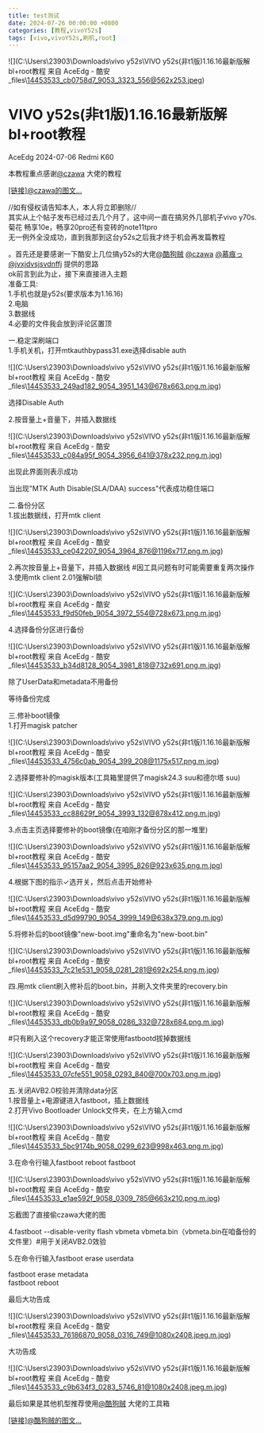 ```yaml
---
title: test测试
date: 2024-07-26 00:00:00 +0800
categories: [教程,vivoY52s]
tags: [vivo,vivoY52s,刷机,root]
---
```

![](C:\Users\23903\Downloads\vivo y52s\VIVO y52s(非t1版)1.16.16最新版解bl+root教程 来自 AceEdg - 酷安_files\14453533_cb0758d7_9053_3323_556@562x253.jpeg)

# **VIVO y52s(非t1版)1.16.16最新版解bl+root教程**



AceEdg	2024-07-06 Redmi K60

本教程重点感谢[@czawa](https://www.coolapk.com/u/czawa) 大佬的教程

[\[链接\]@czawa的图文...](https://www.coolapk.com/feed/53443585?shareKey=MTY1ZjkwODg3ZjEyNjY4ODE2ODA~&shareUid=14453533&shareFrom=com.coolapk.market_14.1.3-beta1)

//如有侵权请告知本人，本人将立即删除//  
其实从上个帖子发布已经过去几个月了，这中间一直在搞另外几部机子vivo y70s.菊花 畅享10e，畅享20pro还有变砖的note11tpro  
无一例外全没成功，直到我那到这台y52s之后我才终于机会再发篇教程

。首先还是要感谢一下酷安上几位搞y52s的大佬[@酷狗贼](https://www.coolapk.com/u/%E9%85%B7%E7%8B%97%E8%B4%BC) [@czawa](https://www.coolapk.com/u/czawa) [@慕痕っ](https://www.coolapk.com/u/%E6%85%95%E7%97%95%E3%81%A3) [@jvxjdvsjsvdnffj](https://www.coolapk.com/u/jvxjdvsjsvdnffj) 提供的思路  
ok前言到此为止，接下来直接进入主题  
准备工具:  
1.手机也就是y52s(要求版本为1.16.16)  
2.电脑  
3.数据线  
4.必要的文件我会放到评论区置顶

一.稳定深刷端口  
1.手机关机，打开mtkauthbypass31.exe选择disable auth

![](C:\Users\23903\Downloads\vivo y52s\VIVO y52s(非t1版)1.16.16最新版解bl+root教程 来自 AceEdg - 酷安_files\14453533_249ad182_9054_3951_143@678x663.png.m.jpg)

选择Disable Auth

2.按音量上+音量下，并插入数据线

![](C:\Users\23903\Downloads\vivo y52s\VIVO y52s(非t1版)1.16.16最新版解bl+root教程 来自 AceEdg - 酷安_files\14453533_c084a95f_9054_3956_641@378x232.png.m.jpg)

出现此界面则表示成功

当出现"MTK Auth Disable(SLA/DAA) success"代表成功稳住端口

二.备份分区  
1.拔出数据线，打开mtk client

![](C:\Users\23903\Downloads\vivo y52s\VIVO y52s(非t1版)1.16.16最新版解bl+root教程 来自 AceEdg - 酷安_files\14453533_ce042207_9054_3964_876@1196x717.png.m.jpg)

2.再次按音量上+音量下，并插入数据线 #因工具问题有时可能需要重复两次操作  
3.使用mtk client 2.01强解bl锁

![](C:\Users\23903\Downloads\vivo y52s\VIVO y52s(非t1版)1.16.16最新版解bl+root教程 来自 AceEdg - 酷安_files\14453533_f9d50feb_9054_3972_554@728x673.png.m.jpg)

4.选择备份分区进行备份

![](C:\Users\23903\Downloads\vivo y52s\VIVO y52s(非t1版)1.16.16最新版解bl+root教程 来自 AceEdg - 酷安_files\14453533_b34d8128_9054_3981_818@732x691.png.m.jpg)

除了UserData和metadata不用备份

等待备份完成

三.修补boot镜像  
1.打开magisk patcher

![](C:\Users\23903\Downloads\vivo y52s\VIVO y52s(非t1版)1.16.16最新版解bl+root教程 来自 AceEdg - 酷安_files\14453533_4756c0ab_9054_399_208@1175x517.png.m.jpg)

2.选择要修补的magisk版本(工具箱里提供了magisk24.3 suu和德尔塔 suu)

![](C:\Users\23903\Downloads\vivo y52s\VIVO y52s(非t1版)1.16.16最新版解bl+root教程 来自 AceEdg - 酷安_files\14453533_cc88629f_9054_3993_132@878x412.png.m.jpg)

3.点击主页选择要修补的boot镜像(在咱刚才备份分区的那一堆里)

![](C:\Users\23903\Downloads\vivo y52s\VIVO y52s(非t1版)1.16.16最新版解bl+root教程 来自 AceEdg - 酷安_files\14453533_95157aa2_9054_3995_826@923x635.png.m.jpg)

4.根据下图的指示✓选开关，然后点击开始修补

![](C:\Users\23903\Downloads\vivo y52s\VIVO y52s(非t1版)1.16.16最新版解bl+root教程 来自 AceEdg - 酷安_files\14453533_d5d99790_9054_3999_149@638x379.png.m.jpg)

5.将修补后的boot镜像"new-boot.img"重命名为"new-boot.bin"

![](C:\Users\23903\Downloads\vivo y52s\VIVO y52s(非t1版)1.16.16最新版解bl+root教程 来自 AceEdg - 酷安_files\14453533_7c21e531_9058_0281_281@692x254.png.m.jpg)

四.用mtk client刷入修补后的boot.bin，并刷入文件夹里的recovery.bin

![](C:\Users\23903\Downloads\vivo y52s\VIVO y52s(非t1版)1.16.16最新版解bl+root教程 来自 AceEdg - 酷安_files\14453533_db0b9a97_9058_0286_332@728x684.png.m.jpg)

#只有刷入这个recovery才能正常使用fastbootd拔掉数据线

![](C:\Users\23903\Downloads\vivo y52s\VIVO y52s(非t1版)1.16.16最新版解bl+root教程 来自 AceEdg - 酷安_files\14453533_07cfe551_9058_0293_840@700x703.png.m.jpg)

五.关闭AVB2.0校验并清除data分区  
1.按音量上+电源键进入fastboot，插上数据线  
2.打开Vivo Bootloader Unlock文件夹，在上方输入cmd

![](C:\Users\23903\Downloads\vivo y52s\VIVO y52s(非t1版)1.16.16最新版解bl+root教程 来自 AceEdg - 酷安_files\14453533_5bc9174b_9058_0299_623@998x463.png.m.jpg)

3.在命令行输入fastboot reboot fastboot

![](C:\Users\23903\Downloads\vivo y52s\VIVO y52s(非t1版)1.16.16最新版解bl+root教程 来自 AceEdg - 酷安_files\14453533_e1ae592f_9058_0309_785@663x210.png.m.jpg)

忘截图了直接偷czawa大佬的图

4.fastboot --disable-verity flash vbmeta vbmeta.bin（vbmeta.bin在咱备份的文件里）#用于关闭AVB2.0效验

5.在命令行输入fastboot erase userdata

fastboot erase metadata  
fastboot reboot

最后大功告成

![](C:\Users\23903\Downloads\vivo y52s\VIVO y52s(非t1版)1.16.16最新版解bl+root教程 来自 AceEdg - 酷安_files\14453533_76186870_9058_0316_749@1080x2408.jpeg.m.jpg)

大功告成

![](C:\Users\23903\Downloads\vivo y52s\VIVO y52s(非t1版)1.16.16最新版解bl+root教程 来自 AceEdg - 酷安_files\14453533_c9b634f3_0283_5746_81@1080x2408.jpeg.m.jpg)

最后如果是其他机型推荐使用[@酷狗贼](https://www.coolapk.com/u/%E9%85%B7%E7%8B%97%E8%B4%BC) 大佬的工具箱

[\[链接\]@酷狗贼的图文...](https://www.coolapk.com/feed/48093691?shareKey=OTFlNWI3ZTE3NGUzNjY4ODFlYjk~&shareUid=14453533&shareFrom=com.coolapk.market_14.1.3-beta1)
